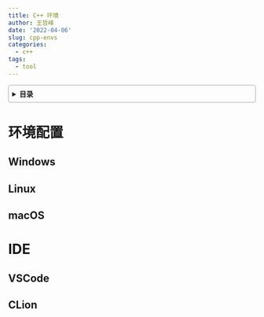 ```yaml
---
title: C++ 环境
author: 王哲峰
date: '2022-04-06'
slug: cpp-envs
categories:
  - c++
tags:
  - tool
---
```


<style>
details {
    border: 1px solid #aaa;
    border-radius: 4px;
    padding: .5em .5em 0;
}
summary {
    font-weight: bold;
    margin: -.5em -.5em 0;
    padding: .5em;
}
details[open] {
    padding: .5em;
}
details[open] summary {
    border-bottom: 1px solid #aaa;
    margin-bottom: .5em;
}
</style>

<details><summary>目录</summary><p>

- [环境配置](#环境配置)
  - [Windows](#windows)
  - [Linux](#linux)
  - [macOS](#macos)
- [IDE](#ide)
  - [VSCode](#vscode)
  - [CLion](#clion)
</p></details><p></p>

# 环境配置

## Windows

## Linux

## macOS


# IDE

## VSCode

## CLion